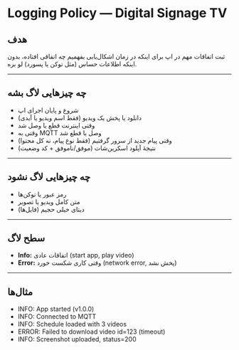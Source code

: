 # Logging Policy — Digital Signage TV

## هدف
ثبت اتفاقات مهم در اپ برای اینکه در زمان اشکال‌یابی بفهمیم چه اتفاقی افتاده، بدون اینکه اطلاعات حساس (مثل توکن یا پسورد) لو بره.

---

## چه چیزهایی لاگ بشه
- شروع و پایان اجرای اپ
- دانلود یا پخش یک ویدیو (فقط اسم ویدیو یا آیدی)
- وقتی اینترنت قطع یا وصل شد
- وقتی به MQTT وصل یا قطع شد
- وقتی پیام جدید از سرور گرفتیم (فقط نوع پیام، نه کل محتوا)
- نتیجهٔ آپلود اسکرین‌شات (موفق/ناموفق + کد وضعیت)

---

## چه چیزهایی لاگ **نشود**
- رمز عبور یا توکن‌ها
- متن کامل ویدیو یا تصویر
- دیتای خیلی حجیم (فایل‌ها)

---

## سطح لاگ 
- **Info:** اتفاقات عادی (start app, play video)
- **Error:** وقتی کاری شکست خورد (network error, پخش نشد)

---

## مثال‌ها
- INFO: App started (v1.0.0)
- INFO: Connected to MQTT
- INFO: Schedule loaded with 3 videos
- ERROR: Failed to download video id=123 (timeout)
- INFO: Screenshot uploaded, status=200